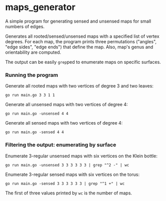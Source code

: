 # maps_generator
A simple program for generating sensed and unsensed maps for small numbers of edges.

Generates all rooted/sensed/unsensed maps with a specified list of vertex degrees. For each map, the program prints three permutations ("angles", "edge sides", "edge ends") that define the map. Also, map's genus and orientability are computed.

The output can be easily `grep`ped to enumerate maps on specific surfaces. 

### Running the program

Generate all rooted maps with two vertices of degree 3 and two leaves: 

`go run main.go 3 3 1 1`

Generate all unsensed maps with two vertices of degree 4:

`go run main.go -unsensed 4 4`

Generate all sensed maps with two vertices of degree 4:

`go run main.go -sensed 4 4`

### Filtering the output: enumerating by surface

Enumerate 3-regular unsensed maps with six vertices on the Klein bottle:

`go run main.go -unsensed 3 3 3 3 3 3 | grep "^2 -" | wc`

Enumerate 3-regular sensed maps with six vertices on the torus:

`go run main.go -sensed 3 3 3 3 3 3 | grep "^1 +" | wc`

The first of three values printed by `wc` is the number of maps.